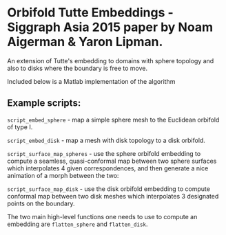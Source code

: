 # Orbifold Tutte Embeddings - Siggraph Asia 2015 paper by Noam Aigerman & Yaron Lipman. 

An extension of Tutte's embedding to domains with sphere topology and also to disks where the boundary is free to move.

Included below is a Matlab implementation of the algorithm

## Example scripts:
`script_embed_sphere` - map a simple sphere mesh to the Euclidean orbifold of type I.

`script_embed_disk` - map a mesh with disk topology to a disk orbifold.

`script_surface_map_spheres` - use the sphere orbifold embedding to compute a seamless, quasi-conformal map between two sphere surfaces which interpolates 4 given correspondences, and then generate a nice animation of a morph between the two:

`script_surface_map_disk` - use the disk orbifold embedding to compute conformal map between two disk meshes which interpolates 3 designated points on the boundary.

The two main high-level functions one needs to use to compute an embedding are `flatten_sphere` and `flatten_disk`.
